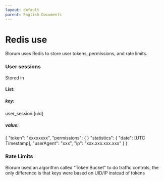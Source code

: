 ```yaml
---
layout: default
parent: English Documents
---
```

# Redis use

Blorum uses Redis to store user tokens, permissions, and rate limits.

### User sessions

Stored in 

#### List:
##### key:
user_session:[uid]
##### value:
{
	"token": "xxxxxxxx",
	"permissions": {
	}
	"statistics": {
		"date": [UTC Timestamp],
		"userAgent": "xxx",
		"ip": "xxx.xxx.xxx.xxx"
	}
}

### Rate Limits

Blorum used an algorithm called "Token Bucket" to do traffic controls, the only difference is that keys were based on UID/IP instead of tokens

